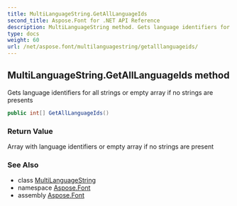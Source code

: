 ```yaml
---
title: MultiLanguageString.GetAllLanguageIds
second_title: Aspose.Font for .NET API Reference
description: MultiLanguageString method. Gets language identifiers for all strings or empty array if no strings are presents
type: docs
weight: 60
url: /net/aspose.font/multilanguagestring/getalllanguageids/
---
```

## MultiLanguageString.GetAllLanguageIds method

Gets language identifiers for all strings or empty array if no strings are presents

```csharp
public int[] GetAllLanguageIds()
```

### Return Value

Array with language identifiers or empty array if no strings are present

### See Also

* class [MultiLanguageString](../)
* namespace [Aspose.Font](../../multilanguagestring/)
* assembly [Aspose.Font](../../../)


